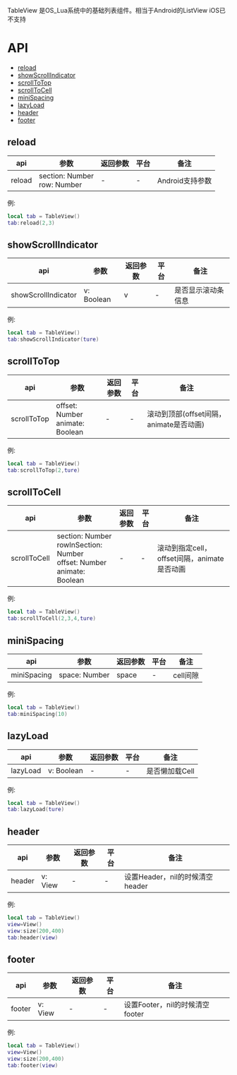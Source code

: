 TableView 是OS_Lua系统中的基础列表组件。相当于Android的ListView  iOS已不支持 


# API

* [reload](#reload)
* [showScrollIndicator](#showScrollIndicator)
* [scrollToTop](#scrollToTop)
* [scrollToCell](#scrollToCell)
* [miniSpacing](#miniSpacing)
* [lazyLoad](#lazyLoad)
* [header](#header)
* [footer](#footer)


## reload
| api  |参数   |返回参数   |平台   |备注|
| ------------ | ------------ | ------------ | ------------ | ------------ |
|  reload      |    section: Number<br/>row: Number  |  -   |  -   | Android支持参数      |

例:
```lua
local tab = TableView()
tab:reload(2,3)

```
## showScrollIndicator
| api  |参数   |返回参数   |平台   |备注|
| ------------ | ------------ | ------------ | ------------ | ------------ |
|  showScrollIndicator      |   v: Boolean   |  v   |  -   |   是否显示滚动条信息    |

例:
```lua
local tab = TableView()
tab:showScrollIndicator(ture)

```
## scrollToTop
| api  |参数   |返回参数   |平台   |备注|
| ------------ | ------------ | ------------ | ------------ | ------------ |
|    scrollToTop    |   offset: Number<br/>animate: Boolean   |  -   |  -   |     滚动到顶部(offset间隔，animate是否动画)  |

例:
```lua
local tab = TableView()
tab:scrollToTop(2,ture)

```
## scrollToCell
| api  |参数   |返回参数   |平台   |备注|
| ------------ | ------------ | ------------ | ------------ | ------------ |
|    scrollToCell    |  section: Number<br/>rowInSection: Number<br/>offset: Number<br/>animate: Boolean    |  -   |  -   |   滚动到指定cell，offset间隔，animate是否动画    |

例:
```lua
local tab = TableView()
tab:scrollToCell(2,3,4,ture)

```
## miniSpacing
| api  |参数   |返回参数   |平台   |备注|
| ------------ | ------------ | ------------ | ------------ | ------------ |
|    miniSpacing    |  space: Number    |   space   |   -  |   cell间隙    |

例:
```lua
local tab = TableView()
tab:miniSpacing(10)

```
## lazyLoad
| api  |参数   |返回参数   |平台   |备注|
| ------------ | ------------ | ------------ | ------------ | ------------ |
|   lazyLoad     |   v: Boolean   |  -   |   -  |    是否懒加载Cell   |

例:
```lua
local tab = TableView()
tab:lazyLoad(ture)

```
## header
| api  |参数   |返回参数   |平台   |备注|
| ------------ | ------------ | ------------ | ------------ | ------------ |
|  header      |   v: View   |  -   |    - |   设置Header，nil的时候清空header    |

例:
```lua
local tab = TableView()
view=View()
view:size(200,400)
tab:header(view)

```
## footer
| api  |参数   |返回参数   |平台   |备注|
| ------------ | ------------ | ------------ | ------------ | ------------ |
|   footer     |   v: View   |  -   |  -   |   设置Footer，nil的时候清空footer    |

例:
```lua
local tab = TableView()
view=View()
view:size(200,400)
tab:footer(view)
```







